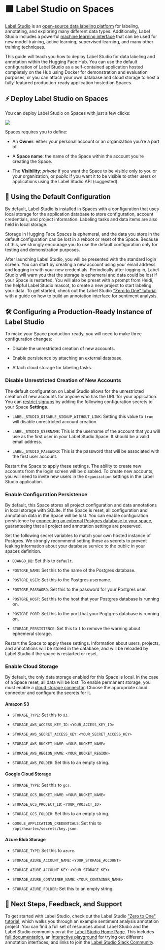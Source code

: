 # 🟧 Label Studio on Spaces

[Label Studio](https://labelstud.io) is an [open-source data labeling
platform](https://github.com/heartexlabs/label-studio) for labeling,
annotating, and exploring many different data types. Additionally, Label Studio
includes a powerful [machine learning
interface](https://labelstud.io/guide/ml.html) that can be used for new model
training, active learning, supervised learning, and many other training
techniques.

This guide will teach you how to deploy Label Studio for data
labeling and annotation within the Hugging Face Hub. You can use the default
configuration of Label Studio as a self-contained application hosted completely
on the Hub using Docker for demonstration and evaluation purposes, or you can
attach your own database and cloud storage to host a fully-featured
production-ready application hosted on Spaces.

## ⚡️ Deploy Label Studio on Spaces

You can deploy Label Studio on Spaces with just a few clicks:

<a  href="https://huggingface.co/new-space?template=LabelStudio/LabelStudio">
  <img src="https://huggingface.co/datasets/huggingface/badges/raw/main/deploy-to-spaces-lg.svg" />
</a>

Spaces requires you to define:

* An **Owner**: either your personal account or an organization you're a
  part of. 

* A **Space name**: the name of the Space within the account
  you're creating the Space.

* The **Visibility**: _private_ if you want the
  Space to be visible only to you or your organization, or _public_ if you want
  it to be visible to other users or applications using the Label Studio API
  (suggested).

## 🚀 Using the Default Configuration

By default, Label Studio is installed in Spaces with a configuration that uses
local storage for the application database to store configuration, account
credentials, and project information. Labeling tasks and data items are also held
in local storage. 

<Tip warning={true}>
Storage in Hugging Face Spaces is ephemeral, and the data you store in the default
configuration can be lost in a reboot or reset of the Space. Because of this,
we strongly encourage you to use the default configuration only for testing and
demonstration purposes.
</Tip>

After launching Label Studio, you will be presented with the standard login
screen. You can start by creating a new account using your email address and
logging in with your new credentials. Periodically after logging in, Label
Studio will warn you that the storage is ephemeral and data could be
lost if your Space is restarted. You will also be preset with a prompt from
Heidi, the helpful Label Studio mascot, to create a new project to start
labeling your data. To get started, check out the Label Studio ["Zero to One"
tutorial](https://labelstud.io/blog/introduction-to-label-studio-in-hugging-face-spaces/)
with a guide on how to build an annotation interface for sentiment analysis. 

## 🛠️ Configuring a Production-Ready Instance of Label Studio

To make your Space production-ready, you will need to make three configuration
changes:

* Disable the unrestricted creation of new accounts.

* Enable persistence by attaching an external database.

* Attach cloud storage for labeling tasks.

### Disable Unrestricted Creation of New Accounts

The default configuration on Label Studio allows for the unrestricted creation
of new accounts for anyone who has the URL for your application. You can
[restrict signups](https://labelstud.io/guide/signup.html#Restrict-signup-for-local-deployments)
by adding the following configuration secrets to your Space **Settings**.

* `LABEL_STUDIO_DISABLE_SIGNUP_WITHOUT_LINK`: Setting this value to `true` will
  disable unrestricted account creation. 

* `LABEL_STUDIO_USERNAME`: This is the username of the account that you will
  use as the first user in your Label Studio Space. It should be a valid email
  address.

* `LABEL_STUDIO_PASSWORD`: This is the password that will be associated with
  the first user account.

Restart the Space to apply these settings. The ability to create new accounts
from the login screen will be disabled. To create new accounts, you will need
to invite new users in the `Organization` settings in the Label Studio
application.

### Enable Configuration Persistence

By default, this Space stores all project configuration and data annotations in
local storage with SQLite. If the Space is reset, all configuration and
annotation data in the Space will be lost. You can enable configuration
persistence by [connecting an external Postgres database to your
space](https://labelstud.io/guide/storedata.html#PostgreSQL-database),
guaranteeing that all project and annotation settings are preserved.

Set the following secret variables to match your own hosted instance of
Postgres. We strongly recommend setting these as secrets to prevent leaking
information about your database service to the public in your spaces
definition.

* `DJANGO_DB`: Set this to `default`.

* `POSTGRE_NAME`: Set this to the name of the Postgres database.

* `POSTGRE_USER`: Set this to the Postgres username.

* `POSTGRE_PASSWORD`: Set this to the password for your Postgres user.

* `POSTGRE_HOST`: Set this to the host that your Postgres database is running
   on.

* `POSTGRE_PORT`: Set this to the port that your Pogtgres database is running
  on.

* `STORAGE_PERSISTENCE`: Set this to `1` to remove the warning about ephemeral
  storage.

Restart the Space to apply these settings. Information about users, projects,
and annotations will be stored in the database, and will be reloaded by Label
Studio if the space is restarted or reset.

### Enable Cloud Storage

By default, the only data storage enabled for this Space is local. In the case
of a Space reset, all data will be lost. To enable permanent storage, you must
enable a [cloud storage connector](https://labelstud.io/guide/storage.html).
Choose the appropriate cloud connector and configure the secrets for it.

#### Amazon S3

* `STORAGE_TYPE`: Set this to `s3`.

* `STORAGE_AWS_ACCESS_KEY_ID`: `<YOUR_ACCESS_KEY_ID>`

* `STORAGE_AWS_SECRET_ACCESS_KEY`: `<YOUR_SECRET_ACCESS_KEY>`

* `STORAGE_AWS_BUCKET_NAME`: `<YOUR_BUCKET_NAME>`

* `STORAGE_AWS_REGION_NAME`: `<YOUR_BUCKET_REGION>`

* `STORAGE_AWS_FOLDER`: Set this to an empty string.


#### Google Cloud Storage

* `STORAGE_TYPE`: Set this to `gcs`.

* `STORAGE_GCS_BUCKET_NAME`: `<YOUR_BUCKET_NAME>`

* `STORAGE_GCS_PROJECT_ID`: `<YOUR_PROJECT_ID>`

* `STORAGE_GCS_FOLDER`: Set this to an empty string.

* `GOOGLE_APPLICATION_CREDENTIALS`: Set this to `/opt/heartex/secrets/key.json`.


#### Azure Blob Storage

* `STORAGE_TYPE`: Set this to `azure`.

* `STORAGE_AZURE_ACCOUNT_NAME`: `<YOUR_STORAGE_ACCOUNT>`

* `STORAGE_AZURE_ACCOUNT_KEY`: `<YOUR_STORAGE_KEY>`

* `STORAGE_AZURE_CONTAINER_NAME`: `<YOUR_CONTAINER_NAME>`

* `STORAGE_AZURE_FOLDER`: Set this to an empty string.

## 🤗 Next Steps, Feedback, and Support

To get started with Label Studio, check out the Label Studio ["Zero to One"
tutorial](https://labelstud.io/blog/introduction-to-label-studio-in-hugging-face-spaces/),
which walks you through an example sentiment analysis annotation project. You
can find a full set of resources about Label Studio and the Label Studio
community on at the [Label Studio Home Page](https://labelstud.io). This
includes [full documentation](https://labelstud.io/guide/), an [interactive
playground](https://labelstud.io/playground/) for trying out different
annotation interfaces, and links to join the [Label Studio Slack
Community](https://slack.labelstudio.heartex.com/?source=spaces).
